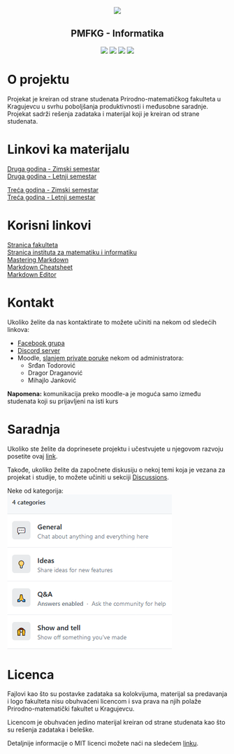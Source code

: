 <p align="center"><a href="https://www.pmf.kg.ac.rs"><img src="https://raw.githubusercontent.com/TodorovicSrdjan/PMFKG/master/pmflogo.gif" width="150"></a></p> 
<h2 align="center"><b>PMFKG - Informatika</b></h2>

<p align="center">
<a href="https://github.com/Produktivna-grupa/PMFKG/commits/master" alt="Commit history"><img src="https://img.shields.io/github/last-commit/Produktivna-grupa/PMFKG?color=green" ></a>
<a href="https://github.com/Produktivna-grupa/PMFKG/issues?q=is%3Aopen" alt="Open issues"><img src="https://img.shields.io/github/issues-raw/Produktivna-grupa/PMFKG.svg?color=green"></a>
<a href="https://github.com/Produktivna-grupa/PMFKG/" alt="Contributors"><img src="https://img.shields.io/github/contributors/Produktivna-grupa/PMFKG?color=green"></a>
<a href="https://opensource.org/licenses/MIT" alt="License: MIT"><img src="https://img.shields.io/github/license/Produktivna-grupa/PMFKG"></a>


# O projektu
Projekat je kreiran od strane studenata Prirodno-matematičkog fakulteta u Kragujevcu u svrhu poboljšanja produktivnosti i međusobne saradnje. Projekat sadrži rešenja zadataka i materijal koji je kreiran od strane studenata.

# Linkovi ka materijalu
[Druga godina - Zimski semestar][druga-zimski]  
[Druga godina - Letnji semestar][druga-letnji]  

[Treća godina - Zimski semestar][treca-zimski]  
[Treća godina - Letnji semestar][treca-letnji]  


# Korisni linkovi
[Stranica fakulteta][stranica fakulteta]  
[Stranica instituta za matematiku i informatiku][imi stranica]  
[Mastering Markdown][mastering markdown]  
[Markdown Cheatsheet][markdown cheatsheet]  
[Markdown Editor][markdown editor]

# Kontakt
Ukoliko želite da nas kontaktirate to možete učiniti na nekom od sledećih linkova:
* [Facebook grupa][fb]
* [Discord server][discord]
* Moodle, [slanjem private poruke][moodle chat] nekom od administratora:
	* Srđan Todorović  
	* Dragor Draganović  
    * Mihajlo Janković  

**Napomena:** komunikacija preko moodle-a je moguća samo između studenata koji su prijavljeni na isti kurs

# Saradnja
Ukoliko ste želite da doprinesete projektu i učestvujete u njegovom razvoju posetite ovaj [link][saradnja].

Takođe, ukoliko želite da započnete diskusiju o nekoj temi koja je vezana za projekat i studije, to možete učiniti u sekciji [Discussions][discussions].

[//]: # ( relativna adresa je koriscena za sliku )
Neke od kategorija:  
![Kategorije diskusija][categories]

# Licenca
Fajlovi kao što su postavke zadataka sa kolokvijuma, materijal sa predavanja i logo fakulteta nisu obuhvaćeni licencom i sva prava na njih polaže Prirodno-matematički fakultet u Kragujevcu.

Licencom je obuhvaćen jedino materijal kreiran od strane studenata kao što su rešenja zadataka i beleške.

Detaljnije informacije o MIT licenci možete naći na sledećem [linku][licenca].

[//]: # (Trenutno, zbog nedovoljne informisanosti, u podeli "Licenca" biće navedeni tekst dok se ne konsultuje neko sa fakulteta; potrebno je informisati se da li je moguće ukloniti licencu i odlučiti da li sačuvati licencu i koja bi bila najprikladnija za projekat ukoliko se odluči njeno zadržavanje)



[//]: # (---------------------------------------------------------)

[//]: # (-------------U ovom delu se nalaze reference-------------)

[//]: # (---------------------------------------------------------)



[//]: # (Materijal reference)

[druga-zimski]: https://github.com/Produktivna-grupa/PMFKG/blob/master/II%20godina/Zimski%20semestar/Vodi%C4%8D_semestar.md#vodi%C4%8D

[druga-letnji]: https://github.com/Produktivna-grupa/PMFKG/blob/master/II%20godina/Letnji%20semestar/Vodi%C4%8D_semestar.md#vodi%C4%8D


[treca-zimski]: https://github.com/Produktivna-grupa/PMFKG/blob/master/III%20godina/Zimski%20semestar/Vodi%C4%8D_semestar.md#vodi%C4%8D

[treca-letnji]: https://github.com/Produktivna-grupa/PMFKG/blob/master/III%20godina/Letnji%20semestar/Vodi%C4%8D_semestar.md#vodi%C4%8D



[//]: # (Korisni likovi reference)

[imi stranica]: https://imi.pmf.kg.ac.rs/
[stranica fakulteta]: https://www.pmf.kg.ac.rs/
[mastering markdown]: https://guides.github.com/features/mastering-markdown/
[markdown cheatsheet]: https://github.com/adam-p/markdown-here/wiki/Markdown-Cheatsheet
[markdown editor]: https://github.com/retext-project/retext

[//]: # (Kontakt reference)

[fb]: https://www.facebook.com/groups/988381171505906
[discord]: https://discord.gg/by9wC55xJ7
[moodle chat]: https://imi.pmf.kg.ac.rs/moodle/message/index.php?contactsfirst=1



[//]: # (Saradnja reference)

[saradnja]: https://github.com/Produktivna-grupa/PMFKG/blob/master/Saradnja/README.md#opis

[discussions]: https://github.com/Produktivna-grupa/PMFKG/discussions

[categories]: ./categories.png


[//]: # (Licenca reference)

[licenca]: https://opensource.org/licenses/MIT
